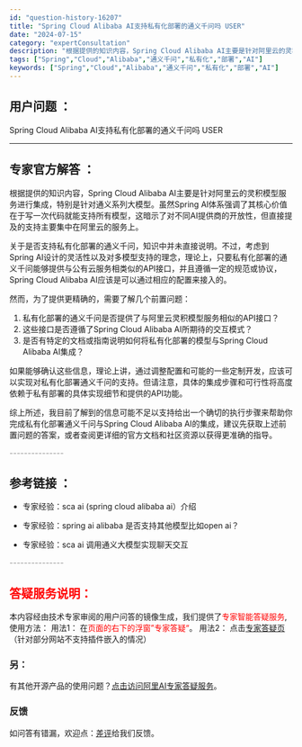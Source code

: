 ```yaml
---
id: "question-history-16207"
title: "Spring Cloud Alibaba AI支持私有化部署的通义千问吗 USER"
date: "2024-07-15"
category: "expertConsultation"
description: "根据提供的知识内容，Spring Cloud Alibaba AI主要是针对阿里云的灵积模型服务进行集成，特别是针对通义系列大模型。虽然Spring AI体系强调了其核心价值在于写一次代码就能支持所有模型，这暗示了对不同AI提供商的开放性，但直接提及的支持主要集中在阿里云的服务上。关于是否支持私有化"
tags: ["Spring","Cloud","Alibaba","通义千问","私有化","部署","AI"]
keywords: ["Spring","Cloud","Alibaba","通义千问","私有化","部署","AI"]
---
```


## 用户问题 ： 
 Spring Cloud Alibaba AI支持私有化部署的通义千问吗 USER  

---------------
## 专家官方解答 ：

根据提供的知识内容，Spring Cloud Alibaba AI主要是针对阿里云的灵积模型服务进行集成，特别是针对通义系列大模型。虽然Spring AI体系强调了其核心价值在于写一次代码就能支持所有模型，这暗示了对不同AI提供商的开放性，但直接提及的支持主要集中在阿里云的服务上。

关于是否支持私有化部署的通义千问，知识中并未直接说明。不过，考虑到Spring AI设计的灵活性以及对多模型支持的理念，理论上，只要私有化部署的通义千问能够提供与公有云服务相类似的API接口，并且遵循一定的规范或协议，Spring Cloud Alibaba AI应该是可以通过相应的配置来接入的。

然而，为了提供更精确的，需要了解几个前置问题：
1. 私有化部署的通义千问是否提供了与阿里云灵积模型服务相似的API接口？
2. 这些接口是否遵循了Spring Cloud Alibaba AI所期待的交互模式？
3. 是否有特定的文档或指南说明如何将私有化部署的模型与Spring Cloud Alibaba AI集成？

如果能够确认这些信息，理论上讲，通过调整配置和可能的一些定制开发，应该可以实现对私有化部署通义千问的支持。但请注意，具体的集成步骤和可行性将高度依赖于私有部署的具体实现细节和提供的API功能。

综上所述，我目前了解到的信息可能不足以支持给出一个确切的执行步骤来帮助你完成私有化部署通义千问与Spring Cloud Alibaba AI的集成，建议先获取上述前置问题的答案，或者查阅更详细的官方文档和社区资源以获得更准确的指导。


<font color="#949494">---------------</font> 


## 参考链接 ：

* 专家经验：sca ai (spring cloud alibaba ai）介绍 
 
 * 专家经验：spring ai alibaba 是否支持其他模型比如open ai？ 
 
 * 专家经验：sca ai 调用通义大模型实现聊天交互 


 <font color="#949494">---------------</font> 
 


## <font color="#FF0000">答疑服务说明：</font> 

本内容经由技术专家审阅的用户问答的镜像生成，我们提供了<font color="#FF0000">专家智能答疑服务</font>,使用方法：
用法1： 在<font color="#FF0000">页面的右下的浮窗”专家答疑“</font>。
用法2： 点击[专家答疑页](https://answer.opensource.alibaba.com/docs/intro)（针对部分网站不支持插件嵌入的情况）
### 另：


有其他开源产品的使用问题？[点击访问阿里AI专家答疑服务](https://answer.opensource.alibaba.com/docs/intro)。
### 反馈
如问答有错漏，欢迎点：[差评](https://ai.nacos.io/user/feedbackByEnhancerGradePOJOID?enhancerGradePOJOId=16215)给我们反馈。
